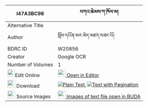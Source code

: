 |I47A3BC98|བཀའ་ཆེམས་ཀ་ཁོལ་མ། 
| --- | --- 
|Alternative Title |
|Author| སློབ་དཔོན་མར་མེད་མཛད་བཟང་པོ།
|BDRC ID | W20856
|Creator | Google OCR
|Number of Volumes| 1
|<img width="25" src="https://img.icons8.com/color/25/000000/edit-property.png">Edit Online| [<img width="25" src="https://avatars.githubusercontent.com/u/45091458?s=200&v=4"> Open in Editor](http://editor.openpecha.org/I47A3BC98)
|<img width="25" src="https://img.icons8.com/fluent/48/000000/download-2.png"/>  Download | [![](https://img.icons8.com/color/20/000000/txt.png)Plain Text](https://github.com/Openpecha/I47A3BC98/releases/download/v1/ka_chem_kakholma_plain_I47A3BC98.zip), [![](https://img.icons8.com/color/20/000000/txt.png)Text with Pagination](https://github.com/Openpecha/I47A3BC98/releases/download/v1/ka_chem_kakholma_pages_I47A3BC98.zip)
|<img width="25" src="https://img.icons8.com/plasticine/100/000000/pictures-folder.png"/>  Source Images | [<img width="25" src="https://library.bdrc.io/icons/BUDA-small.svg"> Images of text file open in BUDA](https://library.bdrc.io/show/bdr:W20856)